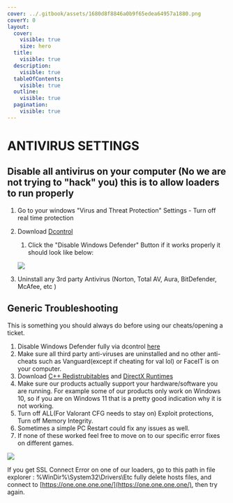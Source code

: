 ```yaml
---
cover: ../.gitbook/assets/1680d8f8846a0b9f65edea64957a1880.png
coverY: 0
layout:
  cover:
    visible: true
    size: hero
  title:
    visible: true
  description:
    visible: true
  tableOfContents:
    visible: true
  outline:
    visible: true
  pagination:
    visible: true
---
```


# ANTIVIRUS SETTINGS

## Disable all antivirus on your computer (No we are not trying to "hack" you) this is to allow loaders to run properly

1. Go to your windows "Virus and Threat Protection" Settings - Turn off real time protection
2.  Download [Dcontrol](https://mega.nz/file/BUYzWaLK#KWBp5lzXXxs4\_tWMTnWTVHfWyrSF6rRi10JBbMkpRls)

    1. Click the "Disable Windows Defender" Button if it works properly it should look like below:

    ![](../.gitbook/assets/image\_2024-08-20\_083859552.png)
3. Uninstall any 3rd party Antivirus (Norton, Total AV, Aura, BitDefender, McAfee, etc )

## Generic Troubleshooting

This is something you should always do before using our cheats/opening a ticket.

1. Disable Windows Defender fully via dcontrol [here](https://storage.eclipsed.top/moddingassociation/dcontrol.rar)
2. Make sure all third party anti-viruses are uninstalled and no other anti-cheats such as Vanguard(except if cheating for val lol) or FaceIT is on your computer.
3. Download [C++ Redistrubitables](https://www.techpowerup.com/download/visual-c-redistributable-runtime-package-all-in-one/) and [DirectX Runtimes](https://www.microsoft.com/en-us/download/details.aspx?id=35)
4. Make sure our products actually support your hardware/software you are running. For example some of our products only work on Windows 10, so if you are on Windows 11 that is a pretty good indication why it is not working.
5. Turn off ALL(For Valorant CFG needs to stay on) Exploit protections, Turn off Memory Integrity.
6. Sometimes a simple PC Restart could fix any issues as well.
7. If none of these worked feel free to move on to our specific error fixes on different games.

![](https://guides.moddingassociation.net/\~gitbook/image?url=https%3A%2F%2F4078172018-files.gitbook.io%2F%7E%2Ffiles%2Fv0%2Fb%2Fgitbook-x-prod.appspot.com%2Fo%2Fspaces%252Fgxol57krZAOcrJxJpuhe%252Fuploads%252FIaGpPrqH59QwhQvYYu6L%252FAnnotation%25202024-08-20%2520160952.png%3Falt%3Dmedia%26token%3Da5342852-2b89-46c6-9ed1-0b96a487f862\&width=768\&dpr=4\&quality=100\&sign=4bc53d83\&sv=1)

If you get SSL Connect Error on one of our loaders, go to this path in file explorer : %WinDir%\System32\Drivers\Etc fully delete hosts files, and connect to [https://one.one.one.one/](https://one.one.one.one/), then try again.
